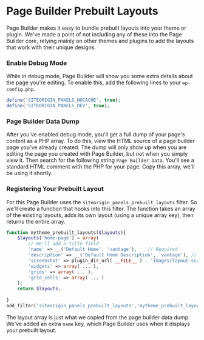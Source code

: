 # Page Builder Prebuilt Layouts

Page Builder makes it easy to bundle prebuilt layouts into your theme or plugin. We've made a point of not including any of these into the Page Builder core, relying mainly on other themes and plugins to add the layouts that work with their unique designs.

### Enable Debug Mode

While in debug mode, Page Builder will show you some extra details about the page you're editing. To enable this, add the following lines to your `wp-config.php`.

```php
define('SITEORIGIN_PANELS_NOCACHE', true);
define('SITEORIGIN_PANELS_DEV', true);
```

### Page Builder Data Dump

After you've enabled debug mode, you'll get a full dump of your page's content as a PHP array. To do this, view the HTML source of a page builder page you've already created. The dump will only show up when you are editing the page you created with Page Builder, but not when you simply view it. Then search for the following string `Page Builder Data`. You'll see a standard HTML comment with the PHP for your page. Copy this array, we'll be using it shortly.

### Registering Your Prebuilt Layout

For this Page Builder uses the `siteorigin_panels_prebuilt_layouts` filter. So we'll create a function that hooks into this filter. The function takes an array of the existing layouts, adds its own layout (using a unique array key), then returns the entire array.

```php
function mytheme_prebuilt_layouts($layouts){
	$layouts['home-page'] = array(
		// We'll add a title field
		'name' => __('Default Home', 'vantage'),	// Required
		'description' => __('Default Home Description', 'vantage'),	// Optional
		'screenshot' => plugin_dir_url( __FILE__ ) . 'images/layout-screenshot.png',	// Optional
		'widgets' => array( ... ),
		'grids' => array( ... ),
		'grid_cells' => array( ... )
	);
	return $layouts;
	
}
add_filter('siteorigin_panels_prebuilt_layouts','mytheme_prebuilt_layouts');
```

The layout array is just what we copied from the page builder data dump. We've added an extra `name` key, which Page Builder uses when it displays your prebuilt layout. 
